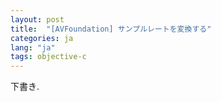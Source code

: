 ```yaml
---
layout: post
title:  "[AVFoundation] サンプルレートを変換する"
categories: ja
lang: "ja"
tags: objective-c 
---
```


下書き.
